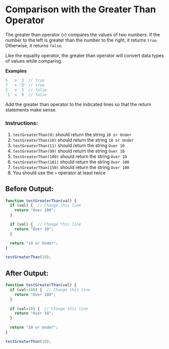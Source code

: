 # Comparison with the Greater Than Operator

The greater than operator (`>`) compares the values of two numbers. If the number to the left is greater than the number to the right, it returns `true`. Otherwise, it returns `false`.

Like the equality operator, the greater than operator will convert data types of values while comparing.

**Examples**
```javascript
5   >  3  // true
7   > '3' // true
2   >  3  // false
'1' >  9  // false
```

Add the greater than operator to the indicated lines so that the return statements make sense.

### Instructions:
1. `testGreaterThan(0)` should return the string `10 or Under`
2. `testGreaterThan(10)` should return the string `10 or Under`
3. `testGreaterThan(11)` should return the string `Over 10`
4. `testGreaterThan(99)` should return the string `Over 10`
5. `testGreaterThan(100)` should return the string `Over 10`
6. `testGreaterThan(101)` should return the string `Over 100`
7. `testGreaterThan(150)` should return the string `Over 100`
8. You should use the `>` operator at least twice

## Before Output:
```javascript
function testGreaterThan(val) {
  if (val) {  // Change this line
    return "Over 100";
  }

  if (val) {  // Change this line
    return "Over 10";
  }

  return "10 or Under";
}

testGreaterThan(10);
```

## After Output:
```javascript
function testGreaterThan(val) {
  if (val>100) {  // Change this line
    return "Over 100";
  }

  if (val>10) {  // Change this line
    return "Over 10";
  }

  return "10 or Under";
}

testGreaterThan(10);
```